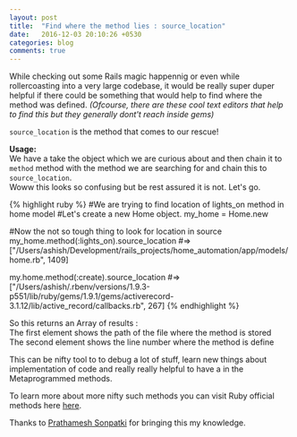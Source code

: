 ```yaml
---
layout: post
title:  "Find where the method lies : source_location"
date:   2016-12-03 20:10:26 +0530
categories: blog
comments: true
---
```


While checking out some Rails magic happennig or even while rollercoasting into a very large codebase, it would be really super duper helpful if there could be something that would help to find where the method was defined. *(Ofcourse, there are these cool text editors that help to find this but they generally dont't reach inside gems)*

`source_location` is the method that comes to our rescue!

**Usage:**<br/>
We have a take the object which we are curious about and then chain it to `method` method with the method we are searching for and chain this to `source_location`.<br/> Woww this looks so confusing but be rest assured it is not. Let's go. <br/> 

{% highlight ruby %}
#We are trying to find location of lights_on method in home model
#Let's create a new Home object.
my_home = Home.new

#Now the not so tough thing to look for location in source
my_home.method(:lights_on).source_location
#=> ["/Users/ashish/Development/rails_projects/home_automation/app/models/home.rb", 1409]

my.home.method(:create).source_location
#=> ["/Users/ashish/.rbenv/versions/1.9.3-p551/lib/ruby/gems/1.9.1/gems/activerecord-3.1.12/lib/active_record/callbacks.rb", 267]
{% endhighlight %}

So this returns an Array of results :<br/>
The first element shows the path of the file where the method is stored <br/>
The second element shows the line number where the method is define <br/>

This can be nifty tool to to debug a lot of stuff, learn new things about implementation of code and really really helpful to have a in the Metaprogrammed methods.<br/>

To learn more about more nifty such methods you can visit Ruby official methods here [here](https://ruby-doc.org/core-1.9.3/Method.html).<br/>

Thanks to [Prathamesh Sonpatki](https://twitter.com/_cha1tanya) for bringing this my knowledge.



